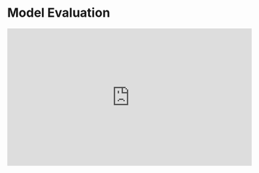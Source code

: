 # Model Evaluation

<iframe width="560" height="315" src="https://www.youtube.com/embed/cif4rwpxRKc" title="YouTube video player" frameborder="0" allow="accelerometer; autoplay; clipboard-write; encrypted-media; gyroscope; picture-in-picture" allowfullscreen></iframe>